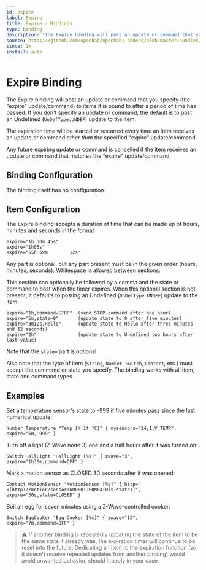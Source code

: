 ```yaml
---
id: expire
label: Expire
title: Expire - Bindings
type: binding
description: "The Expire binding will post an update or command that you specify (the 'expire' update/command) to items it is bound to after a period of time has passed.  If you don't specify an update or command, the default is to post an Undefined (`UnDefType.UNDEF`) update to the item."
source: https://github.com/openhab/openhab1-addons/blob/master/bundles/binding/org.openhab.binding.expire/README.md
since: 1x
install: auto
---
```


<!-- Attention authors: Do not edit directly. Please add your changes to the appropriate source repository -->


# Expire Binding

The Expire binding will post an update or command that you specify (the "expire" update/command) to items it is bound to after a period of time has passed.  If you don't specify an update or command, the default is to post an Undefined (`UnDefType.UNDEF`) update to the item.

The expiration time will be started or restarted every time an item receives an update or command *other than* the specified "expire" update/command.  

Any future expiring update or command is cancelled if the item receives an update or command that matches the "expire" update/command.

## Binding Configuration

The binding itself has no configuration.

## Item Configuration

The Expire binding accepts a duration of time that can be made up of hours, minutes and seconds in the format

```
expire="1h 30m 45s"
expire="1h05s"
expire="55h 59m        12s"
```

Any part is optional, but any part present must be in the given order (hours, minutes, seconds).  Whitespace is allowed between sections.

This section can optionally be followed by a comma and the state or command to post when the timer expires.  When this optional section is not present, it defaults to posting an Undefined (`UnDefType.UNDEF`) update to the item.

```
expire="1h,command=STOP"  (send STOP command after one hour)
expire="5m,state=0"       (update state to 0 after five minutes)
expire="3m12s,Hello"      (update state to Hello after three minutes and 12 seconds)
expire="2h"               (update state to Undefined two hours after last value)
```
Note that the `state=` part is optional.

Also note that the type of item (`String`, `Number`, `Switch`, `Contact`, etc.) must accept the command or state you specify.  The binding works with all item, state and command types.

## Examples

Set a temperature sensor's state to -999 if five minutes pass since the last numerical update:

```
Number Temperature "Temp [%.1f °C]" { mysensors="24;1;V_TEMP", expire="5m,-999" }
```

Turn off a light (Z-Wave node 3) one and a half hours after it was turned on:

```
Switch HallLight "HallLight [%s]" { zwave="3", expire="1h30m,command=OFF" }
```

Mark a motion sensor as CLOSED 30 seconds after it was opened:

```
Contact MotionSensor "MotionSensor [%s]" { http="<[http://motion/sensor:60000:JSONPATH($.state)]", expire="30s,state=CLOSED" }
```

Boil an egg for seven minutes using a Z-Wave-controlled cooker:

```
Switch EggCooker "Egg Cooker [%s]" { zwave="12", expire="7m,command=OFF" }
```

> ⚠️ If another binding is repeatedly updating the state of the item to be the same state it already was, the expiration timer will continue to be reset into the future.  Dedicating an item to the expiration function (so it doesn't receive repeated updates from another binding) would avoid unwanted behavior, should it apply in your case.

<DocPreviousVersions/>
<EditPageLink/>
